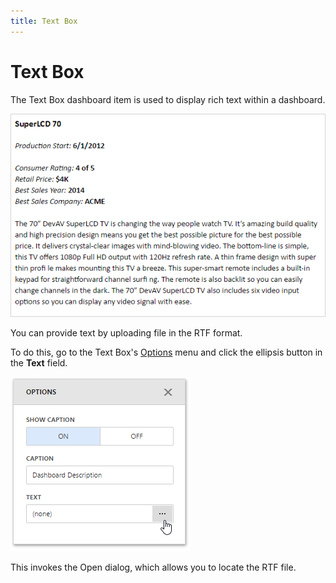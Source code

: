 ```yaml
---
title: Text Box
---
```

# Text Box
The Text Box dashboard item is used to display rich text within a dashboard.

![wdd-text-box-rtf-example](../../../images/Img125853.png)

You can provide text by uploading file in the RTF format.

To do this, go to the Text Box's [Options](../../../../dashboard-for-web/articles/web-dashboard-designer-mode/ui-elements/dashboard-item-menu.md) menu and click the ellipsis button in the **Text** field.

![wdd-textbox-add-rtf-file](../../../images/Img125845.png)

This invokes the Open dialog, which allows you to locate the RTF file.